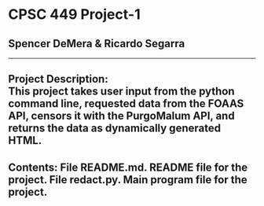 # CPSC 449 Project-1
## Spencer DeMera & Ricardo Segarra
---
Project Description:<br> 
  This project takes user input from the python command line, requested data from the FOAAS API, censors it with the PurgoMalum API, and returns the data as dynamically generated HTML. 
---
Contents:
File README.md. README file for the project.
File redact.py. Main program file for the project.
---

